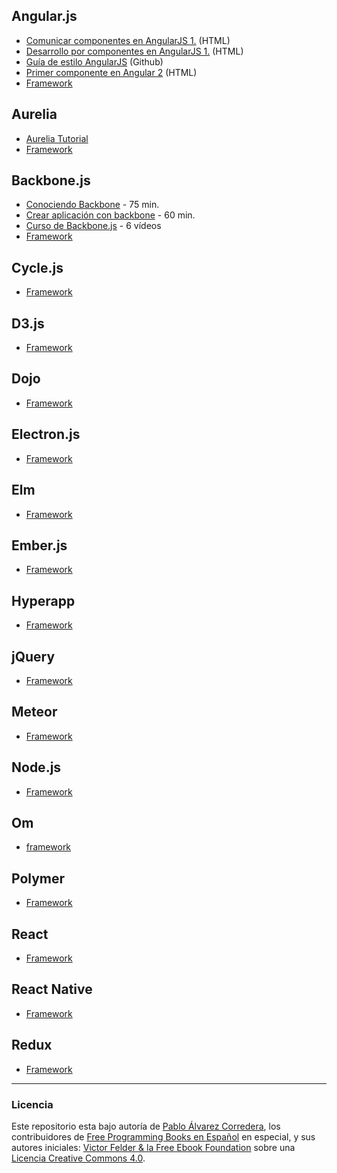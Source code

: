 ## Angular.js

* [Comunicar componentes en AngularJS 1.](https://carlosazaustre.es/formas-de-comunicar-componentes-en-angularjs-1-x/) (HTML)
* [Desarrollo por componentes en AngularJS 1.](https://carlosazaustre.es/desarrollo-por-componentes-con-angular-1-5-con-es6-es2015/) (HTML)
* [Guía de estilo AngularJS](https://github.com/johnpapa/angular-styleguide/blob/master/a1/i18n/es-ES.md#guía-de-estilo-angularjs) (Github)
* [Primer componente en Angular 2](https://platzi.com/blog/crea-componente-angular-2/) (HTML)
* [Framework](https://angularjs.org/)


## Aurelia

* [Aurelia Tutorial](http://www.w3ii.com/es/aurelia/default.html)
* [Framework](http://aurelia.io/)


## Backbone.js

* [Conociendo Backbone](https://www.youtube.com/watch?v=IwO0z4JmPvU) - 75 min.
* [Crear aplicación con backbone](https://www.youtube.com/watch?v=pQE5OGGo6KE&list=PLQCgNGUqLK4ms3oHeg-GmcHgf1KyeentC) - 60 min.
* [Curso de Backbone.js](https://www.youtube.com/watch?v=pQE5OGGo6KE&list=PLQCgNGUqLK4ms3oHeg-GmcHgf1KyeentC) - 6 vídeos
* [Framework](http://backbonejs.org/)


## Cycle.js

* [Framework](https://cycle.js.org/)


## D3.js

* [Framework](https://d3js.org/)


## Dojo

* [Framework](https://dojo.io/)


## Electron.js

* [Framework](https://electron.atom.io/)


## Elm

* [Framework](http://elm-lang.org/)


## Ember.js

* [Framework](https://www.emberjs.com/)


## Hyperapp

* [Framework](https://hyperapp.js.org/)


## jQuery

* [Framework](http://jqueryui.com/)


## Meteor

* [Framework](https://www.meteor.com/)


## Node.js

* [Framework](https://nodejs.org/es/)


## Om

* [framework](https://github.com/omcljs/om)


## Polymer

* [Framework](https://www.polymer-project.org/)


## React

* [Framework](https://reactjs.org/)


## React Native

* [Framework](http://www.reactnative.com/)


## Redux

* [Framework](https://redux.js.org/)


---

### Licencia

Este repositorio esta bajo autoría de [Pablo Álvarez Corredera](http://www.pabloalvarezcorredera.com), los contribuidores de [Free Programming Books en Español](https://github.com/EbookFoundation/free-programming-books/blob/master/free-programming-books-es.md) en especial, y sus autores iniciales: [Victor Felder & la Free Ebook Foundation](/LICENCIA.txt) sobre una [Licencia Creative Commons 4.0](https://creativecommons.org/licenses/by/4.0/deed.es_ES).
